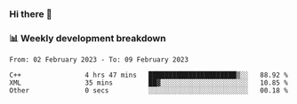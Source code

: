 ### Hi there 👋

### 📊 Weekly development breakdown
<!--START_SECTION:waka-->

```text
From: 02 February 2023 - To: 09 February 2023

C++                4 hrs 47 mins   ██████████████████████▒░░   88.92 %
XML                35 mins         ██▓░░░░░░░░░░░░░░░░░░░░░░   10.85 %
Other              0 secs          ░░░░░░░░░░░░░░░░░░░░░░░░░   00.18 %
```

<!--END_SECTION:waka-->
